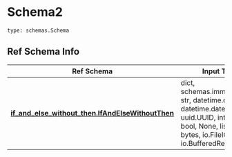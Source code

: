 # Schema2
```
type: schemas.Schema
```

## Ref Schema Info
Ref Schema | Input Type | Output Type
---------- | ---------- | -----------
[**if_and_else_without_then.IfAndElseWithoutThen**](../../../../../../components/schema/if_and_else_without_then.md) | dict, schemas.immutabledict, str, datetime.date, datetime.datetime, uuid.UUID, int, float, bool, None, list, tuple, bytes, io.FileIO, io.BufferedReader | schemas.immutabledict, str, float, int, bool, None, tuple, bytes, io.FileIO
